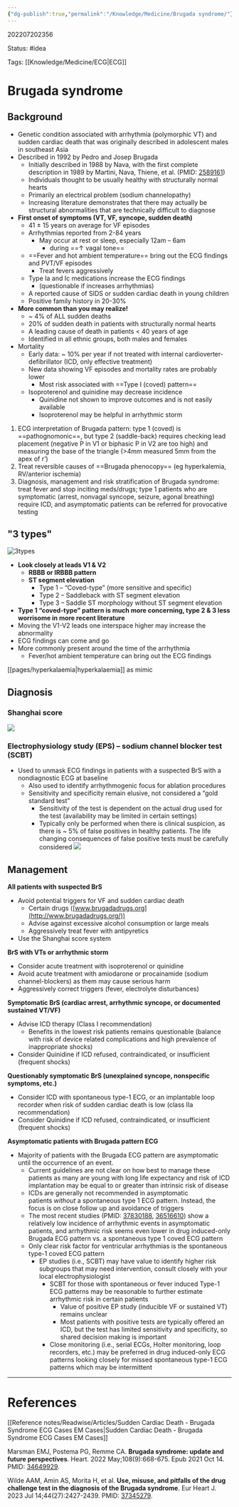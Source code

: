 ```yaml
---
{"dg-publish":true,"permalink":"/Knowledge/Medicine/Brugada syndrome/"}
---
```



202207202356

Status: #idea

Tags: [[Knowledge/Medicine/ECG\|ECG]]

# Brugada syndrome
## Background
- Genetic condition associated with arrhythmia (polymorphic VT) and sudden cardiac death that was originally described in adolescent males in southeast Asia
- Described in 1992 by Pedro and Josep Brugada
    - Initially described in 1988 by Nava, with the first complete description in 1989 by Martini, Nava, Thiene, et al. (PMID: [2589161](https://www.ncbi.nlm.nih.gov/pubmed/?term=2589161))
    - Individuals thought to be usually healthy with structurally normal hearts
    - Primarily an electrical problem (sodium channelopathy)
    - Increasing literature demonstrates that there may actually be structural abnormalities that are technically difficult to diagnose
- **First onset of symptoms (VT, VF, syncope, sudden death)**
    - 41 ± 15 years on average for VF episodes
    - Arrhythmias reported from 2-84 years
        - May occur at rest or sleep, especially 12am – 6am
	        - during ==↑ vagal tone==
    - ==Fever and hot ambient temperature== bring out the ECG findings and PVT/VF episodes
        - Treat fevers aggressively
    - Type Ia and Ic medications increase the ECG findings
	    - (questionable if increases arrhythmias)
    - A reported cause of SIDS or sudden cardiac death in young children
    - Positive family history in 20-30%
- **More common than you may realize!**
    - ~ 4% of ALL sudden deaths
    - 20% of sudden death in patients with structurally normal hearts
    - A leading cause of death in patients < 40 years of age
    - Identified in all ethnic groups, both males and females
- Mortality
    - Early data: ~ 10% per year if not treated with internal cardioverter-defibrillator (ICD, only effective treatment)
    - New data showing VF episodes and mortality rates are probably lower
        - Most risk associated with ==Type I (coved) pattern==
    - Isoproterenol and quinidine may decrease incidence
        - Quinidine not shown to improve outcomes and is not easily available
        - Isoproterenol may be helpful in arrhythmic storm




1.  ECG interpretation of Brugada pattern: type 1 (coved) is ==pathognomonic==, but type 2 (saddle-back) requires checking lead placement (negative P in V1 or biphasic P in V2 are too high) and measuring the base of the triangle (>4mm measured 5mm from the apex of r’)
2.  Treat reversible causes of ==Brugada phenocopy== (eg hyperkalemia, RV/anterior ischemia)
3.  Diagnosis, management and risk stratification of Brugada syndrome: treat fever and stop inciting meds/drugs; type 1 patients who are symptomatic (arrest, nonvagal syncope, seizure, agonal breathing) require ICD, and asymptomatic patients can be referred for provocative testing
## "3 types"
![3types](https://ecgweekly.com/wp-content/uploads/2023/12/Brugada-Types.png)
- **Look closely at leads V1 & V2**
    - **RBBB or IRBBB pattern**
    - **ST segment elevation** 
        - Type 1 – “Coved-type” (more sensitive and specific)
        - Type 2 – Saddleback with ST segment elevation
        - Type 3 – Saddle ST morphology without ST segment elevation
- **Type 1 “coved-type” pattern is much more concerning, type 2 & 3 less worrisome in more recent literature**
- Moving the V1-V2 leads one interspace higher may increase the abnormality
- ECG findings can come and go
- More commonly present around the time of the arrhythmia
    - Fever/hot ambient temperature can bring out the ECG findings

[[pages/hyperkalaemia\|hyperkalaemia]] as mimic
## Diagnosis
### Shanghai score
![](https://i.imgur.com/B8LgaEe.png)

### Electrophysiology study (EPS) – sodium channel blocker test (SCBT)
- Used to unmask ECG findings in patients with a suspected BrS with a nondiagnostic ECG at baseline
    - Also used to identify arrhythmogenic focus for ablation procedures
    - Sensitivity and specificity remain elusive, not considered a “gold standard test”
        - Sensitivity of the test is dependent on the actual drug used for the test (availability may be limited in certain settings)
        - Typically only be performed when there is clinical suspicion, as there is ~ 5% of false positives in healthy patients. The life changing consequences of false positive tests must be carefully considered
![](https://i.imgur.com/MSeeek9.png)

## Management
**All patients with suspected BrS**
- Avoid potential triggers for VF and sudden cardiac death
	- Certain drugs ([www.brugadadrugs.org](http://www.brugadadrugs.org/))
	- Advise against excessive alcohol consumption or large meals
	- Aggressively treat fever with antipyretics
- Use the Shanghai score system

**BrS with VTs or arrhythmic storm**
- Consider acute treatment with isoproterenol or quinidine
- Avoid acute treatment with amiodarone or procainamide (sodium channel-blockers) as them may cause serious harm
- Aggressively correct triggers (fever, electrolyte disturbances)

**Symptomatic BrS (cardiac arrest, arrhythmic syncope, or documented sustained VT/VF)**
- Advise ICD therapy (Class I recommendation) 
	- Benefits in the lowest risk patients remains questionable (balance with risk of device related complications and high prevalence of inappropriate shocks)
- Consider Quinidine if ICD refused, contraindicated, or insufficient (frequent shocks) 

**Questionably symptomatic BrS (unexplained syncope, nonspecific symptoms, etc.)**
- Consider ICD with spontaneous type-1 ECG, or an implantable loop recorder when risk of sudden cardiac death is low (class IIa recommendation)
- Consider Quinidine if ICD refused, contraindicated, or insufficient (frequent shocks) 

**Asymptomatic patients with Brugada pattern ECG**
- Majority of patients with the Brugada ECG pattern are asymptomatic until the occurrence of an event. 
	- Current guidelines are not clear on how best to manage these patients as many are young with long life expectancy and risk of ICD implantation may be equal to or greater than intrinsic risk of disease
	- ICDs are generally not recommended in asymptomatic patients _without_ a spontaneous type 1 ECG pattern. Instead, the focus is on close follow up and avoidance of triggers
    - The most recent studies (PMID: [37830188](https://pubmed.ncbi.nlm.nih.gov/37830188/), [36516610](https://pubmed.ncbi.nlm.nih.gov/36516610/)) show a relatively low incidence of arrhythmic events in asymptomatic patients, and arrhythmic risk seems even lower in drug induced-only Brugada ECG pattern vs. a spontaneous type 1 coved ECG pattern
    - Only clear risk factor for ventricular arrhythmias is the spontaneous type-1 coved ECG pattern
        - EP studies (i.e., SCBT) may have value to identify higher risk subgroups that may need intervention, consult closely with your local electrophysiologist
            - SCBT for those with spontaneous or fever induced Type-1 ECG patterns may be reasonable to further estimate arrhythmic risk in certain patients
                - Value of positive EP study (inducible VF or sustained VT) remains unclear
                - Most patients with positive tests are typically offered an ICD, but the test has limited sensitivity and specificity, so shared decision making is important
            - Close monitoring (i.e., serial ECGs, Holter monitoring, loop recorders, etc.) may be preferred in drug induced-only ECG patterns looking closely for missed spontaneous type-1 ECG patterns which may be intermittent
___
# References
[[Reference notes/Readwise/Articles/Sudden Cardiac Death - Brugada Syndrome  ECG Cases  EM Cases\|Sudden Cardiac Death - Brugada Syndrome  ECG Cases  EM Cases]]

Marsman EMJ, Postema PG, Remme CA. **Brugada syndrome: update and future perspectives**. Heart. 2022 May;108(9):668-675. Epub 2021 Oct 14. PMID: [34649929](https://pubmed.ncbi.nlm.nih.gov/34649929/).

Wilde AAM, Amin AS, Morita H, et al. **Use, misuse, and pitfalls of the drug challenge test in the diagnosis of the Brugada syndrome**. Eur Heart J. 2023 Jul 14;44(27):2427-2439. PMID: [37345279](https://pubmed.ncbi.nlm.nih.gov/37345279/).

